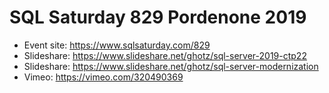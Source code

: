 # SQL Saturday 829 Pordenone 2019
* Event site: https://www.sqlsaturday.com/829
* Slideshare: https://www.slideshare.net/ghotz/sql-server-2019-ctp22
* Slideshare: https://www.slideshare.net/ghotz/sql-server-modernization
* Vimeo: https://vimeo.com/320490369
